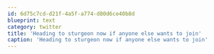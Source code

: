 ```yaml
---
id: 6d75c7cd-d21f-4a5f-a774-d80d6ce40b8d
blueprint: text
category: twitter
title: 'Heading to sturgeon now if anyone else wants to join'
caption: 'Heading to sturgeon now if anyone else wants to join'
---
```

